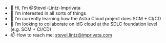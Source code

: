 - 👋 Hi, I’m @Stevel-Lintz-Imprivata
- 👀 I’m interested in all sorts of things
- 🌱 I’m currently learning how the Astra Cloud project does SCM + CI/CD
- 💞️ I’m looking to collaborate on IdG cloud at the SDLC foundation level (e.g. SCM + CI/CD)
- 📫 How to reach me: stevel.lintz@imprivata.com

<!---
Stevel-Lintz-Imprivata/Stevel-Lintz-Imprivata is a ✨ special ✨ repository because its `README.md` (this file) appears on your GitHub profile.
You can click the Preview link to take a look at your changes.
--->
